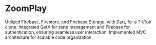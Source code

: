 # ZoomPlay
Utilized Firebase, Firestore, and Firebase Storage, with Dart, for a TikTok clone. Integrated GetX for state management and Firebase for authentication, ensuring seamless user interaction. Implemented MVC architecture for scalable code organization. 
